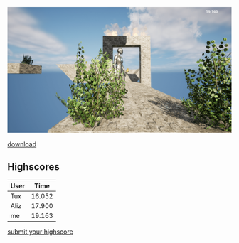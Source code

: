 ![](img.png)

[download](https://drive.google.com/file/d/15K3ZUzbUVmz0iI63CphBwuPNmpoudfxO/view?usp=drivesdk)

## Highscores

User | Time
-|-
Tux | 16.052
Aliz | 17.900
me | 19.163

[submit your highscore](https://github.com/JonasLoos2/nicegame-website/issues)

